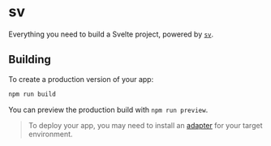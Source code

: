 # sv

Everything you need to build a Svelte project, powered by [`sv`](https://github.com/sveltejs/cli).

## Building

To create a production version of your app:

```bash
npm run build
```

You can preview the production build with `npm run preview`.

> To deploy your app, you may need to install an [adapter](https://svelte.dev/docs/kit/adapters) for your target environment.
